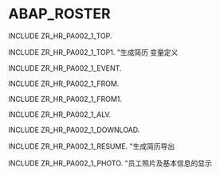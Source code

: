 # ABAP_ROSTER
INCLUDE ZR_HR_PA002_1_TOP.

INCLUDE ZR_HR_PA002_1_TOP1.       "生成简历 变量定义

INCLUDE ZR_HR_PA002_1_EVENT.

INCLUDE ZR_HR_PA002_1_FROM.

INCLUDE ZR_HR_PA002_1_FROM1.

INCLUDE ZR_HR_PA002_1_ALV.

INCLUDE ZR_HR_PA002_1_DOWNLOAD.

INCLUDE ZR_HR_PA002_1_RESUME.    "生成简历导出

INCLUDE ZR_HR_PA002_1_PHOTO.     "员工照片及基本信息的显示
